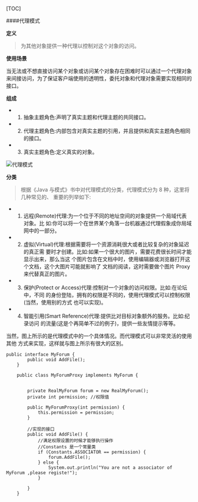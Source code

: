 [TOC]

####代理模式

**定义**
>为其他对象提供一种代理以控制对这个对象的访问。

**使用场景**

当无法或不想直接访问某个对象或访问某个对象存在困难时可以通过一个代理对象来间接访问，为了保证客户端使用的透明性，委托对象和代理对象需要实现相同的接口。

**组成**

- 1) 抽象主题角色:声明了真实主题和代理主题的共同接口。- 2) 代理主题角色:内部包含对真实主题的引用，并且提供和真实主题角色相同的接口。- 3) 真实主题角色:定义真实的对象。

![代理模式]()

**分类**

>根据《Java 与模式》书中对代理模式的分类，代理模式分为 8 种，这里将几种常见的、 重要的列举如下:
>- 1) 远程(Remote)代理:为一个位于不同的地址空间的对象提供一个局域代表对象。比 如:你可以将一个在世界某个角落一台机器通过代理假象成你局域网中的一部分。- 2) 虚拟(Virtual)代理:根据需要将一个资源消耗很大或者比较复杂的对象延迟的真正需 要时才创建。比如:如果一个很大的图片，需要花费很长时间才能显示出来，那么当这 个图片包含在文档中时，使用编辑器或浏览器打开这个文档，这个大图片可能就影响了 文档的阅读，这时需要做个图片 Proxy 来代替真正的图片。- 3) 保护(Protect or Access)代理:控制对一个对象的访问权限。比如:在论坛中，不同 的身份登陆，拥有的权限是不同的，使用代理模式可以控制权限(当然，使用别的方式 也可以实现)。- 4) 智能引用(Smart Reference)代理:提供比对目标对象额外的服务。比如:纪录访问 的流量(这是个再简单不过的例子)，提供一些友情提示等等。

当然，图上所示的是代理模式中的一个具体情况。而代理模式可以非常灵活的使用其他 方式来实现，这样就与图上所示有很大的区别。

```
public interface MyForum {
        public void AddFile();
    }

    public class MyForumProxy implements MyForum {


        private RealMyForum forum = new RealMyForum();
        private int permission; //权限值

        public MyForumProxy(int permission) {
            this.permission = permission;
        }

        //实现的接口
        public void AddFile() {
            //满足权限设置的时候才能够执行操作
            //Constants 是一个常量类 
            if (Constants.ASSOCIATOR == permission) {
                forum.AddFile();
            } else {
                System.out.println("You are not a associator of MyForum ,please registe!");
            }

        }
    }
```

